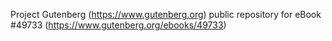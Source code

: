 Project Gutenberg (https://www.gutenberg.org) public repository for eBook #49733 (https://www.gutenberg.org/ebooks/49733)
